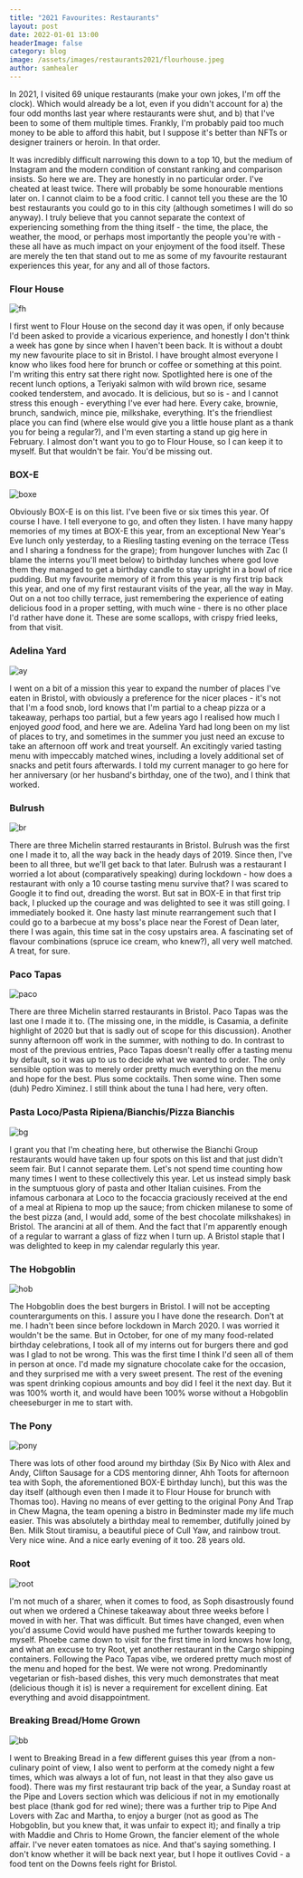 ```yaml
---
title: "2021 Favourites: Restaurants"
layout: post
date: 2022-01-01 13:00
headerImage: false
category: blog
image: /assets/images/restaurants2021/flourhouse.jpeg
author: samhealer
---
```


In 2021, I visited 69 unique restaurants (make your own jokes, I'm off the clock). Which would already be a lot, even if you didn't account for a) the four odd months last year where restaurants were shut, and b) that I've been to some of them multiple times. Frankly, I'm probably paid too much money to be able to afford this habit, but I suppose it's better than NFTs or designer trainers or heroin. In that order.

It was incredibly difficult narrowing this down to a top 10, but the medium of Instagram and the modern condition of constant ranking and comparison insists. So here we are. They are honestly in no particular order. I've cheated at least twice. There will probably be some honourable mentions later on. I cannot claim to be a food critic. I cannot tell you these are the 10 best restaurants you could go to in this city (although sometimes I will do so anyway). I truly believe that you cannot separate the context of experiencing something from the thing itself - the time, the place, the weather, the mood, or perhaps most importantly the people you're with - these all have as much impact on your enjoyment of the food itself. These are merely the ten that stand out to me as some of my favourite restaurant experiences this year, for any and all of those factors. 

### Flour House

![fh](/assets/images/restaurants2021/flourhouse.jpeg)

I first went to Flour House on the second day it was open, if only because I'd been asked to provide a vicarious experience, and honestly I don't think a week has gone by since when I haven't been back. It is without a doubt my new favourite place to sit in Bristol. I have brought almost everyone I know who likes food here for brunch or coffee or something at this point. I'm writing this entry sat there right now. Spotlighted here is one of the recent lunch options, a Teriyaki salmon with wild brown rice, sesame cooked tenderstem, and avocado. It is delicious, but so is - and I cannot stress this enough - everything I've ever had here. Every cake, brownie, brunch, sandwich, mince pie, milkshake, everything. It's the friendliest place you can find (where else would give you a little house plant as a thank you for being a regular?), and I'm even starting a stand up gig here in February. I almost don't want you to go to Flour House, so I can keep it to myself. But that wouldn't be fair. You'd be missing out.

### BOX-E

![boxe](/assets/images/restaurants2021/boxe.jpeg)

Obviously BOX-E is on this list. I've been five or six times this year. Of course I have. I tell everyone to go, and often they listen. I have many happy memories of my times at BOX-E this year, from an exceptional New Year's Eve lunch only yesterday, to a Riesling tasting evening on the terrace (Tess and I sharing a fondness for the grape); from hungover lunches with Zac (I blame the interns you'll meet below) to birthday lunches where god love them they managed to get a birthday candle to stay upright in a bowl of rice pudding. But my favourite memory of it from this year is my first trip back this year, and one of my first restaurant visits of the year, all the way in May. Out on a not too chilly terrace, just remembering the experience of eating delicious food in a proper setting, with much wine - there is no other place I'd rather have done it. These are some scallops, with crispy fried leeks, from that visit.

### Adelina Yard

![ay](/assets/images/restaurants2021/adelina.jpeg)

I went on a bit of a mission this year to expand the number of places I've eaten in Bristol, with obviously a preference for the nicer places - it's not that I'm a food snob, lord knows that I'm partial to a cheap pizza or a takeaway, perhaps too partial, but a few years ago I realised how much I enjoyed *good* food, and here we are. Adelina Yard had long been on my list of places to try, and sometimes in the summer you just need an excuse to take an afternoon off work and treat yourself. An excitingly varied tasting menu with impeccably matched wines, including a lovely additional set of snacks and petit fours afterwards. I told my current manager to go here for her anniversary (or her husband's birthday, one of the two), and I think that worked. 

### Bulrush

![br](/assets/images/restaurants2021/bulrush.jpeg)

There are three Michelin starred restaurants in Bristol. Bulrush was the first one I made it to, all the way back in the heady days of 2019. Since then, I've been to all three, but we'll get back to that later. Bulrush was a restaurant I worried a lot about (comparatively speaking) during lockdown - how does a restaurant with only a 10 course tasting menu survive that? I was scared to Google it to find out, dreading the worst. But sat in BOX-E in that first trip back, I plucked up the courage and was delighted to see it was still going. I immediately booked it. One hasty last minute rearrangement such that I could go to a barbecue at my boss's place near the Forest of Dean later, there I was again, this time sat in the cosy upstairs area. A fascinating set of flavour combinations (spruce ice cream, who knew?), all very well matched. A treat, for sure.

### Paco Tapas

![paco](/assets/images/restaurants2021/paco.jpeg)

There are three Michelin starred restaurants in Bristol. Paco Tapas was the last one I made it to. (The missing one, in the middle, is Casamia, a definite highlight of 2020 but that is sadly out of scope for this discussion). Another sunny afternoon off work in the summer, with nothing to do. In contrast to most of the previous entries, Paco Tapas doesn't really offer a tasting menu by default, so it was up to us to decide what we wanted to order. The only sensible option was to merely order pretty much everything on the menu and hope for the best. Plus some cocktails. Then some wine. Then some (duh) Pedro Ximinez. I still think about the tuna I had here, very often. 

### Pasta Loco/Pasta Ripiena/Bianchis/Pizza Bianchis

![bg](/assets/images/restaurants2021/bianchis.jpeg)

I grant you that I'm cheating here, but otherwise the Bianchi Group restaurants would have taken up four spots on this list and that just didn't seem fair. But I cannot separate them. Let's not spend time counting how many times I went to these collectively this year. Let us instead simply bask in the sumptuous glory of pasta and other Italian cuisines. From the infamous carbonara at Loco to the focaccia graciously received at the end of a meal at Ripiena to mop up the sauce; from chicken milanese to some of the best pizza (and, I would add, some of the best chocolate milkshakes) in Bristol. The arancini at all of them. And the fact that I'm apparently enough of a regular to warrant a glass of fizz when I turn up. A Bristol staple that I was delighted to keep in my calendar regularly this year.

### The Hobgoblin

![hob](/assets/images/restaurants2021/hobgoblin.jpeg)

The Hobgoblin does the best burgers in Bristol. I will not be accepting counterarguments on this. I assure you I have done the research. Don't at me. I hadn't been since before lockdown in March 2020. I was worried it wouldn't be the same. But in October, for one of my many food-related birthday celebrations, I took all of my interns out for burgers there and god was I glad to not be wrong. This was the first time I think I'd seen all of them in person at once. I'd made my signature chocolate cake for the occasion, and they surprised me with a very sweet present. The rest of the evening was spent drinking copious amounts and boy did I feel it the next day. But it was 100% worth it, and would have been 100% worse without a Hobgoblin cheeseburger in me to start with.

### The Pony

![pony](/assets/images/restaurants2021/pony.jpeg)

There was lots of other food around my birthday (Six By Nico with Alex and Andy, Clifton Sausage for a CDS mentoring dinner, Ahh Toots for afternoon tea with Soph, the aforementioned BOX-E birthday lunch), but this was the day itself (although even then I made it to Flour House for brunch with Thomas too). Having no means of ever getting to the original Pony And Trap in Chew Magna, the team opening a bistro in Bedminster made my life much easier. This was absolutely a birthday meal to remember, dutifully joined by Ben. Milk Stout tiramisu, a beautiful piece of Cull Yaw, and rainbow trout. Very nice wine. And a nice early evening of it too. 28 years old.

### Root

![root](/assets/images/restaurants2021/root.jpeg)

I'm not much of a sharer, when it comes to food, as Soph disastrously found out when we ordered a Chinese takeaway about three weeks before I moved in with her. That was difficult. But times have changed, even when you'd assume Covid would have pushed me further towards keeping to myself. Phoebe came down to visit for the first time in lord knows how long, and what an excuse to try Root, yet another restaurant in the Cargo shipping containers. Following the Paco Tapas vibe, we ordered pretty much most of the menu and hoped for the best. We were not wrong. Predominantly vegetarian or fish-based dishes, this very much demonstrates that meat (delicious though it is) is never a requirement for excellent dining. Eat everything and avoid disappointment.

### Breaking Bread/Home Grown

![bb](/assets/images/restaurants2021/breakingbread.jpeg)

I went to Breaking Bread in a few different guises this year (from a non-culinary point of view, I also went to perform at the comedy night a few times, which was always a lot of fun, not least in that they also gave us food). There was my first restaurant trip back of the year, a Sunday roast at the Pipe and Lovers section which was delicious if not in my emotionally best place (thank god for red wine); there was a further trip to Pipe And Lovers with Zac and Martha, to enjoy a burger (not as good as The Hobgoblin, but you knew that, it was unfair to expect it); and finally a trip with Maddie and Chris to Home Grown, the fancier element of the whole affair. I've never eaten tomatoes as nice. And that's saying something. I don't know whether it will be back next year, but I hope it outlives Covid - a food tent on the Downs feels right for Bristol. 